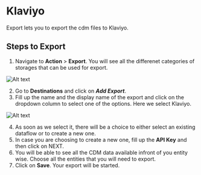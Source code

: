 # Klaviyo

Export lets you to export the cdm files to Klaviyo.

## Steps to Export
1. Navigate to **Action** > **Export**. You will see all the differenet categories of storages that can be used for export.

![Alt text](https://github.com/skypointcloud/platform/blob/master/docs/doc_snippets/exportcommon.PNG?raw=true)

2. Go to **Destinations** and click on ***Add Export***.
3. Fill up the name and the display name of the export and click on the dropdown column to select one of the options. Here we select Klaviyo.

![Alt text](https://github.com/skypointcloud/platform/blob/master/docs/doc_snippets/klaviyostep1.PNG?raw=true)

4. As soon as we select it, there will be a choice to either select an existing dataflow or to create a new one.
5. In case you are choosing to create a new one, fill up the **API Key** and then click on NEXT.
6. You will be able to see all the CDM data available infront of you entity wise. Choose all the entities that you will need to export.
7. Click on **Save**. Your export will be started.